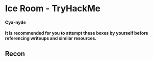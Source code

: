 Ice Room - TryHackMe
====================

#### Cya-nyde

**It is recommended for you to attempt these boxes by yourself before referencing writeups and similar resources.**

## Recon

